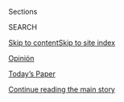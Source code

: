 <div id="app">

<div>

<div class="NYTAppHideMasthead css-zz1s19 e1suatyy0">

<div class="section css-ui9rw0 e1suatyy2">

<div class="css-11hrj97 er09x8g0">

<div class="css-6n7j50">

</div>

<span class="css-1dv1kvn">Sections</span>

<div class="css-10488qs">

<span class="css-1dv1kvn">SEARCH</span>

</div>

[Skip to content](#site-content)[Skip to site
index](#site-index)

</div>

<div id="masthead-section-label" class="css-1fnb9ct eaxe0e00">

[Opinión](https://www.nytimes3xbfgragh.onion/es/section/opinion)

</div>

<div class="css-10698na e1huz5gh0">

</div>

</div>

<div id="masthead-bar-one" class="section hasLinks css-15hmgas e1csuq9d3">

<div class="css-uqyvli e1csuq9d0">

</div>

<div class="css-1uqjmks e1csuq9d1">

</div>

<div class="css-9e9ivx">

[](https://myaccount.nytimes3xbfgragh.onion/auth/login?response_type=cookie&client_id=vi)

</div>

<div class="css-1bvtpon e1csuq9d2">

[Today’s Paper](https://www.nytimes3xbfgragh.onion/section/todayspaper)

</div>

</div>

</div>

</div>

<div data-aria-hidden="false">

<div id="site-content" data-role="main">

<div id="top-wrapper" class="css-15p45cc eaca97t0" type="top">

<div id="top-slug" class="css-19x0jxb eaca97t1" hidden="">

Advertisement

</div>

[Continue reading the main
story](#after-top)

<div class="ad top-wrapper" style="text-align:center;height:100%;display:block;min-height:90px">

<div id="top" class="place-ad" data-position="top" data-size-key="top">

</div>

</div>

<div id="after-top">

</div>

</div>

<div id="collection-espanol-opinion" class="section css-15h4p1b e9abtgs0">

<div class="css-1j21atc e1svk9qx1">

<div class="css-fmiefx e1svk9qx2">

<div class="css-1hk7r2m eu54l5x0">

<div id="sponsor-wrapper" class="css-7a1pgi eaca97t0" type="sponsor" hidden="">

<div id="sponsor-slug" class="css-1l4mleb eaca97t1" hidden="">

Supported by

</div>

[Continue reading the main
story](#after-sponsor)

<div id="sponsor" class="ad sponsor-wrapper" style="text-align:left;height:100%;display:block">

</div>

<div id="after-sponsor">

</div>

</div>

</div>

### <span class="css-1032l74 ezz4tcd1">[en Español](/es/)</span>

</div>

<div class="css-nfcc9b e1svk9qx3">

<div class="css-vl9dhg e1svk9qx5">

<div class="css-1nrhkj6 e1svk9qx6">

# Opinión

<div class="follow-button-placeholder" data-collection-id="">

</div>

</div>

</div>

</div>

</div>

<div class="css-4svvz1 ekkqrpp0">

<div id="collection-highlights-container" class="section css-18l1u7x e46isfb1">

<div class="template-1 css-gfgt40 ekkqrpp1">

## Highlights

1.  ![<span class="css-kvjpws e1oaj3zl2"><span class="css-1dv1kvn">Credit</span>Henry
    Romero/Reuters</span>](https://static01.graylady3jvrrxbe.onion/images/2020/08/03/multimedia/03Rios-ES/merlin_172941285_c80cf40d-d9c9-41fd-9512-ed590e430634-jumbo.jpg)
    
    <div class="css-gjijuv">
    
    ### Comentario
    
    ## [La salud pública en México es eso-que-nadie-quiere-usar](/es/2020/08/03/espanol/opinion/servicio-salud-mexico.html)
    
    Las clases medias mexicanas claudicaron de intentar atenderse en
    hospitales públicos y los más pobres los usan pensando que ahí solo
    van a morirse. Esto debe
    cambiar.
    
    <span class="css-me3p27"></span><span class="css-1dydysp e4e4i5l3"></span><span class="css-9voj2j">Por
    <span class="css-1baulvz last-byline" itemprop="name">Viri
    Ríos</span></span>
    
    </div>

2.  ![<span class="css-1nk1g0h e1oaj3zl2"><span class="css-1dv1kvn">Credit</span>Bettmann
    Archive/Getty
    Images</span>](https://static01.graylady3jvrrxbe.onion/images/2020/08/03/opinion/03Keyssar-ES-1/03keyssarWeb-videoLarge.jpg)
    
    <div class="css-10wtrbd">
    
    ### Comentario
    
    ## [El Colegio Electoral de Estados Unidos: la poco conocida historia que explica su vigencia](/es/2020/08/03/espanol/opinion/colegio-electoral-estados-unidos.html)
    
    Aunque ha habido intentos recurrentes de reformar el complejo método
    de elegir presidentes en ese país, las políticas raciales han tenido
    un lugar protagónico en impedir
    cambios.
    
    <span class="css-me3p27"></span><span class="css-1dydysp e4e4i5l3"></span><span class="css-9voj2j">Por
    <span class="css-1baulvz last-byline" itemprop="name">Alexander
    Keyssar</span></span>
    
    </div>

3.  ![<span class="css-1nk1g0h e1oaj3zl2"><span class="css-1dv1kvn">Credit</span>Rodrigo
    Sura/EPA vía
    Shutterstock</span>](https://static01.graylady3jvrrxbe.onion/images/2020/08/01/multimedia/01Martinez-ES/merlin_175051002_8b6c73d6-78b1-44b6-9806-b42f2b7f3923-videoLarge.jpg)
    
    <div class="css-10wtrbd">
    
    ### Comentario
    
    ## [En El Salvador todos han negociado con las pandillas](/es/2020/08/02/espanol/opinion/pandillas-el-salvador.html)
    
    Dialogar con las pandillas ha sido una realidad en el país:
    políticos de todos los colores lo han hecho por casi una década,
    pero solo unos cuantos han sido perseguidos por hacerlo. ¿Es una
    utopía transparentar esos
    pactos?
    
    <span class="css-me3p27"></span><span class="css-1dydysp e4e4i5l3"></span><span class="css-9voj2j">Por
    <span class="css-1baulvz last-byline" itemprop="name">Óscar
    Martínez</span></span>
    
    </div>

4.  ![<span class="css-1nk1g0h e1oaj3zl2"><span class="css-1dv1kvn">Credit</span>Dado
    Ruvic/Reuters</span>](https://static01.graylady3jvrrxbe.onion/images/2020/08/02/multimedia/02Carrion-ES/merlin_171683256_836a51a0-dc07-4047-b169-4bbbb85b62b4-videoLarge.jpg)
    
    <div class="css-10wtrbd">
    
    ### Comentario
    
    ## [Los algoritmos son los nuevos editores](/es/2020/08/02/espanol/opinion/facebook-amazon-instagram.html)
    
    ¿Qué tienen en común Instagram, YouTube, Facebook, Amazon, Weibo y
    Twitter? No son solo redes sociales o plataformas: son los grandes
    editores de nuestra
    realidad.
    
    <span class="css-me3p27"></span><span class="css-1dydysp e4e4i5l3"></span><span class="css-9voj2j">Por
    <span class="css-1baulvz last-byline" itemprop="name">Jorge
    Carrión</span></span>
    
    </div>

</div>

</div>

<div id="mid1-wrapper" class="css-1mn4oms eaca97t0" type="rank">

<div id="mid1-slug" class="css-1tag3rd eaca97t1">

Advertisement

</div>

[Continue reading the main
story](#after-mid1)

<div id="mid1" class="ad mid1-wrapper" style="text-align:center;height:100%;display:block">

</div>

<div id="after-mid1">

</div>

</div>

</div>

<div class="css-185go5a e1o5byef0">

<div class="css-15cbhtu">

  - [Lo más reciente](#stream-panel)
  - <span class="css-6n7j50">Buscar</span>
    <div class="control">
    <div class="label-container css-1dv1kvn">
    Buscar
    </div>
    <div class="css-wm4t3d">
    **<span id="clear-search-input" class="css-1dv1kvn">Clear this text
    input</span>
    </div>
    </div>
    <span class="css-1iovbfw"></span>

<div id="stream-panel" class="section css-8msx5b e1jz0cab1">

<div class="css-13mho3u">

1.  
    
    <div class="css-1cp3ece">
    
    <div class="css-1l4spti">
    
    [](/es/2020/08/04/espanol/opinion/bolsonaro-oficina-odio-brasil.html)
    
    <div class="css-79elbk">
    
    ![](https://static01.graylady3jvrrxbe.onion/images/2020/08/05/opinion/05campos/04campos-thumbWide.jpg?quality=75&auto=webp&disable=upscale)
    
    </div>
    
    ### <span class="css-m70j1g">Comentario</span>
    
    ## Por qué los brasileños deberían temer a la oficina de odio
    
    El presidente Jair Bolsonaro, sus hijos y aliados han sembrado el
    odio en línea contra las instituciones que defienden la democracia.
    Ahora la indignación se está desbordando en la calle.
    
    <div class="css-1nqbnmb ea5icrr0">
    
    Por <span class="css-1n7hynb">Patrícia Campos Mello</span>
    
    </div>
    
    <div class="css-185051n">
    
    [Read in
    English](https://www.nytimes3xbfgragh.onion/2020/08/04/opinion/bolsonaro-office-of-hate-brazil.html "Read in English")[Ler
    em
    português](https://www.nytimes3xbfgragh.onion/pt/2020/08/04/opinion/international-world/bolsonaro-gabinete-do-odio.html "Read in Portuguese")
    
    </div>
    
    </div>
    
    <div class="css-1lc2l26 e1xfvim33">
    
    </div>
    
    </div>

2.  
    
    <div class="css-1cp3ece">
    
    <div class="css-1l4spti">
    
    [](/es/2020/08/01/espanol/opinion/coronavirus-aire.html)
    
    <div class="css-79elbk">
    
    ![](https://static01.graylady3jvrrxbe.onion/images/2020/07/30/opinion/01Marr-ES-1/30Marr-thumbWide.jpg?quality=75&auto=webp&disable=upscale)
    
    </div>
    
    ### <span class="css-m70j1g">Comentario</span>
    
    ## Sí, el coronavirus está en el aire
    
    La transmisión por aerosoles es importante, y quizá sea mucho más
    relevante de lo que hemos podido comprobar hasta ahora.
    
    <div class="css-1nqbnmb ea5icrr0">
    
    Por <span class="css-1n7hynb">Linsey C. Marr</span>
    
    </div>
    
    <div class="css-185051n">
    
    [Read in
    English](https://www.nytimes3xbfgragh.onion/2020/07/30/opinion/coronavirus-aerosols.html "Read in English")
    
    </div>
    
    </div>
    
    <div class="css-1lc2l26 e1xfvim33">
    
    </div>
    
    </div>

3.  
    
    <div class="css-1cp3ece">
    
    <div class="css-1l4spti">
    
    [](/es/2020/08/01/espanol/opinion/trump-autoritarismo.html)
    
    <div class="css-79elbk">
    
    ![](https://static01.graylady3jvrrxbe.onion/images/2020/08/01/multimedia/01Ramos-ES/merlin_175175088_ad2b68a7-8076-4175-a205-2f0a1352507f-thumbWide.jpg?quality=75&auto=webp&disable=upscale)
    
    </div>
    
    ### <span class="css-m70j1g">Comentario</span>
    
    ## Tentaciones autoritarias: cómo América Latina nos preparó para Trump
    
    La democracia en Estados Unidos está a prueba. Quienes hemos vivido
    o trabajado en la región, conocemos bien de mandatarios que juegan
    con los límites de su poder. Adiós al “excepcionalismo
    estadounidense”.
    
    <div class="css-1nqbnmb ea5icrr0">
    
    Por <span class="css-1n7hynb">Jorge
    Ramos</span>
    
    </div>
    
    </div>
    
    <div class="css-1lc2l26 e1xfvim33">
    
    </div>
    
    </div>

4.  
    
    <div class="css-1cp3ece">
    
    <div class="css-1l4spti">
    
    [](/es/2020/07/30/espanol/opinion/usar-cubrebocas-politica.html)
    
    <div class="css-79elbk">
    
    ![](https://static01.graylady3jvrrxbe.onion/images/2020/07/28/opinion/28friedmanWeb/28friedmanWeb-thumbWide.jpg?quality=75&auto=webp&disable=upscale)
    
    </div>
    
    ### <span class="css-m70j1g">Comentario</span>
    
    ## Si nuestros cubrebocas pudieran hablar
    
    ¿Cómo nos volvimos tan ineficaces para combatir al coronavirus? Los
    arqueólogos del futuro que vinieran a excavar al país más rico del
    mundo, encontrarían la clave en un artefacto sencillo: la
    mascarilla.
    
    <div class="css-1nqbnmb ea5icrr0">
    
    Por <span class="css-1n7hynb">Thomas L. Friedman</span>
    
    </div>
    
    <div class="css-185051n">
    
    [Read in
    English](https://www.nytimes3xbfgragh.onion/2020/07/28/opinion/coronavirus-masks.html "Read in English")
    
    </div>
    
    </div>
    
    <div class="css-1lc2l26 e1xfvim33">
    
    </div>
    
    </div>

5.  
    
    <div class="css-1cp3ece">
    
    <div class="css-1l4spti">
    
    [](/es/2020/07/30/espanol/opinion/aztecas-violencia-narco-amlo.html)
    
    <div class="css-79elbk">
    
    ![](https://static01.graylady3jvrrxbe.onion/images/2020/07/29/opinion/29villoro-sub/29villoro-sub-thumbWide.jpg?quality=75&auto=webp&disable=upscale)
    
    </div>
    
    ### <span class="css-m70j1g">Comentario</span>
    
    ## La tierra en préstamo: una gramática de la violencia en México
    
    El hallazgo de un inmenso altar fúnebre azteca permite reflexionar
    sobre las urgencias actuales sin fantasías atávicas pero con un
    nítido sentido de la historia y los desafíos del presente.
    
    <div class="css-1nqbnmb ea5icrr0">
    
    Por <span class="css-1n7hynb">Juan
    Villoro</span>
    
    </div>
    
    </div>
    
    <div class="css-1lc2l26 e1xfvim33">
    
    </div>
    
    </div>

6.  
    
    <div class="css-1cp3ece">
    
    <div class="css-1l4spti">
    
    [](/es/2020/07/30/espanol/opinion/john-lewis-derechos-civiles.html)
    
    <div class="css-79elbk">
    
    ![](https://static01.graylady3jvrrxbe.onion/images/2020/07/29/opinion/00lewis/00lewis-thumbWide.jpg?quality=75&auto=webp&disable=upscale)
    
    </div>
    
    ## John Lewis: Juntos, ustedes pueden recuperar el alma de Estados Unidos
    
    Aunque me haya ido, los animo a responder al llamado más elevado de
    su corazón y a defender lo que realmente creen.
    
    <div class="css-1nqbnmb ea5icrr0">
    
    Por <span class="css-1n7hynb">John Lewis</span>
    
    </div>
    
    <div class="css-185051n">
    
    [Read in
    English](https://www.nytimes3xbfgragh.onion/2020/07/30/opinion/john-lewis-civil-rights-america.html "Read in English")
    
    </div>
    
    </div>
    
    <div class="css-1lc2l26 e1xfvim33">
    
    </div>
    
    </div>

7.  
    
    <div class="css-1cp3ece">
    
    <div class="css-1l4spti">
    
    [](/es/2020/07/29/espanol/opinion/espana-felipe-gonzalez-jose-maria-aznar.html)
    
    <div class="css-79elbk">
    
    ![](https://static01.graylady3jvrrxbe.onion/images/2020/07/29/multimedia/29Jimenez-ES/29Jimenez-ES-thumbWide.jpg?quality=75&auto=webp&disable=upscale)
    
    </div>
    
    ### <span class="css-m70j1g">Comentario</span>
    
    ## Manual de comportamiento para expresidentes insoportables
    
    La incapacidad de algunos exmandatarios de España de aceptar su
    jubilación viene en parte de una falta de cultura democrática.
    Algunos países de Latinoamérica tienen el mismo problema.
    
    <div class="css-1nqbnmb ea5icrr0">
    
    Por <span class="css-1n7hynb">David
    Jiménez</span>
    
    </div>
    
    </div>
    
    <div class="css-1lc2l26 e1xfvim33">
    
    </div>
    
    </div>

8.  
    
    <div class="css-1cp3ece">
    
    <div class="css-1l4spti">
    
    [](/es/2020/07/28/espanol/opinion/argentina-estallido-2001-coronavirus.html)
    
    <div class="css-79elbk">
    
    ![](https://static01.graylady3jvrrxbe.onion/images/2020/07/28/multimedia/28garcia-timerman-ES-3/28garcia-timerman-ES-3-thumbWide.jpg?quality=75&auto=webp&disable=upscale)
    
    </div>
    
    ### <span class="css-m70j1g">Comentario</span>
    
    ## ¿Por qué no explota Argentina?
    
    Lecciones de 2001, una fuerte política social asistencialista y una
    grieta política potente han alejado de momento otro estallido
    social, pero solo una nueva política cooperativa podrá terminar de
    disipar ese fantasma.
    
    <div class="css-1nqbnmb ea5icrr0">
    
    Por <span class="css-1n7hynb">Marcelo J. García <span>y</span>
    Jordana
    Timerman</span>
    
    </div>
    
    </div>
    
    <div class="css-1lc2l26 e1xfvim33">
    
    </div>
    
    </div>

9.  
    
    <div class="css-1cp3ece">
    
    <div class="css-1l4spti">
    
    [](/es/2020/07/27/espanol/opinion/clases-universidad-coronavirus.html)
    
    <div class="css-79elbk">
    
    ![](https://static01.graylady3jvrrxbe.onion/images/2020/07/24/opinion/00herrcher/00herrcher-thumbWide.jpg?quality=75&auto=webp&disable=upscale)
    
    </div>
    
    ### <span class="css-m70j1g">Comentario</span>
    
    ## Las enseñanzas de educar durante la pandemia
    
    He sido profesor universitario durante más de dos décadas, y estos
    meses de enseñar durante la pandemia me han hecho entender que la
    educación ha cambiado para siempre.
    
    <div class="css-1nqbnmb ea5icrr0">
    
    Por <span class="css-1n7hynb">Roberto
    Herrscher</span>
    
    </div>
    
    </div>
    
    <div class="css-1lc2l26 e1xfvim33">
    
    </div>
    
    </div>

10. 
    
    <div class="css-1cp3ece">
    
    <div class="css-1l4spti">
    
    [](/es/2020/07/27/espanol/opinion/reabrir-escuelas-riesgo-covid.html)
    
    <div class="css-79elbk">
    
    ![](https://static01.graylady3jvrrxbe.onion/images/2020/07/20/opinion/27reopen-ES/20jogee-thumbWide.jpg?quality=75&auto=webp&disable=upscale)
    
    </div>
    
    ### <span class="css-m70j1g">Comentario</span>
    
    ## ¿Cómo reabrir la economía sin causar la muerte de padres y maestros?
    
    Todas las clases deberían ser en línea, pero los edificios todavía
    podrían cumplir un propósito importante para los niños que más lo
    necesitan.
    
    <div class="css-1nqbnmb ea5icrr0">
    
    Por <span class="css-1n7hynb">Shardha Jogee</span>
    
    </div>
    
    <div class="css-185051n">
    
    [Read in
    English](https://www.nytimes3xbfgragh.onion/2020/07/20/opinion/coronavirus-reopen-schools-economy.html "Read in English")
    
    </div>
    
    </div>
    
    <div class="css-1lc2l26 e1xfvim33">
    
    </div>
    
    </div>

<div class="css-13mho3u">

<div class="css-1t62hi8">

<div class="css-1stvaey">

Ver
más

<div>

<div style="border:0;clip:rect(0 0 0 0);height:1px;margin:-1px;overflow:hidden;white-space:nowrap;padding:0;width:1px;position:absolute" data-role="log" data-aria-live="assertive">

</div>

<div style="border:0;clip:rect(0 0 0 0);height:1px;margin:-1px;overflow:hidden;white-space:nowrap;padding:0;width:1px;position:absolute" data-role="log" data-aria-live="assertive">

</div>

<div style="border:0;clip:rect(0 0 0 0);height:1px;margin:-1px;overflow:hidden;white-space:nowrap;padding:0;width:1px;position:absolute" data-role="log" data-aria-live="polite">

</div>

<div style="border:0;clip:rect(0 0 0 0);height:1px;margin:-1px;overflow:hidden;white-space:nowrap;padding:0;width:1px;position:absolute" data-role="log" data-aria-live="polite">

</div>

</div>

</div>

</div>

</div>

</div>

<div class="css-g6hk37 supplemental">

<div id="mid2-wrapper" class="css-10wkyv7 eaca97t0" type="lede">

<div id="mid2-slug" class="css-1tag3rd eaca97t1">

Advertisement

</div>

[Continue reading the main
story](#after-mid2)

<div id="mid2" class="ad mid2-wrapper" style="text-align:center;height:100%;display:block;min-height:250px">

</div>

<div id="after-mid2">

</div>

</div>

<div id="mktg-wrapper" class="css-oxle51 eaca97t0" type="mktg">

<div id="mktg-slug" class="css-1tag3rd eaca97t1">

Advertisement

</div>

[Continue reading the main
story](#after-mktg)

<div id="mktg" class="ad mktg-wrapper" style="text-align:center;height:100%;display:block">

</div>

<div id="after-mktg">

</div>

</div>

</div>

</div>

</div>

</div>

</div>

</div>

## Site Index

<div>

</div>

## Site Information Navigation

  - [© <span>2020</span> <span>The New York Times
    Company</span>](https://help.nytimes3xbfgragh.onion/hc/en-us/articles/115014792127-Copyright-notice)

<!-- end list -->

  - [NYTCo](https://www.nytco.com/)
  - [Contact
    Us](https://help.nytimes3xbfgragh.onion/hc/en-us/articles/115015385887-Contact-Us)
  - [Work with us](https://www.nytco.com/careers/)
  - [Advertise](https://nytmediakit.com/)
  - [T Brand Studio](http://www.tbrandstudio.com/)
  - [Your Ad
    Choices](https://www.nytimes3xbfgragh.onion/privacy/cookie-policy#how-do-i-manage-trackers)
  - [Privacy](https://www.nytimes3xbfgragh.onion/privacy)
  - [Terms of
    Service](https://help.nytimes3xbfgragh.onion/hc/en-us/articles/115014893428-Terms-of-service)
  - [Terms of
    Sale](https://help.nytimes3xbfgragh.onion/hc/en-us/articles/115014893968-Terms-of-sale)
  - [Site
    Map](https://spiderbites.nytimes3xbfgragh.onion)
  - [Help](https://help.nytimes3xbfgragh.onion/hc/en-us)
  - [Subscriptions](https://www.nytimes3xbfgragh.onion/subscription?campaignId=37WXW)

</div>

</div>
